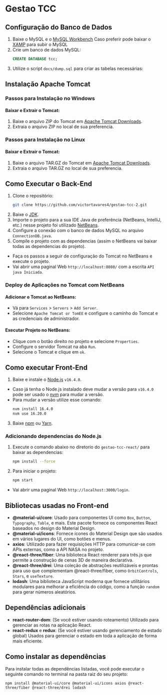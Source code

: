 # Gestao TCC

## Configuração do Banco de Dados
1. Baixe o MySQL e o [MySQL Workbench](https://dev.mysql.com/downloads/workbench/) Caso preferir pode baixar o [XAMP](https://www.apachefriends.org/pt_br/index.html) para subir o MySQL
2. Crie um banco de dados MySQL:
    ```sql
    CREATE DATABASE tcc;
3. Utilize o script `docs/dump.sql` para criar as tabelas necessárias:

## Instalação Apache Tomcat

### Passos para Instalação no Windows

#### Baixar e Extrair o Tomcat:

1. Baixe o arquivo ZIP do Tomcat em [Apache Tomcat Downloads](https://tomcat.apache.org/download-90.cgi).
2. Extraia o arquivo ZIP no local de sua preferencia.

### Passos para Instalação no Linux

#### Baixar e Extrair o Tomcat:

1. Baixe o arquivo TAR.GZ do Tomcat em [Apache Tomcat Downloads](https://tomcat.apache.org/download-90.cgi).
2. Extraia o arquivo TAR.GZ no local de sua preferencia.

## Como Executar o Back-End
1. Clone o repositório:
   ```bash
   git clone https://github.com/victortavares4/gestao-tcc-2.git
2. Baixe o [JDK](https://www.oracle.com/br/java/technologies/downloads/#java17).
2. Importe o projeto para a sua IDE Java de preferência (NetBeans, IntelliJ, etc.) nesse projeto foi utilizado [NetBeans](https://netbeans.apache.org/front/main/index.html).
3. Configure a conexão com o banco de dados MySQL no arquivo `ConnectionDB.java`.
4. Compile o projeto com as dependencias (assim o NetBeans vai baixar todas as dependencias do projeto).
- Faça os passos a seguir de configuração do Tomcat no NetBeans e execute o projeto.
- Vai abrir uma paginal Web `http://localhost:8080/` com a escrita `API java Iniciada`.

### Deploy de Aplicações no Tomcat com NetBeans

#### Adicionar o Tomcat ao NetBeans:

- Vá para `Services` > `Servers` > `Add Server`.
- Selecione `Apache Tomcat or TomEE` e configure o caminho do Tomcat e as credenciais de administrador.

#### Executar Projeto no NetBeans:

- Clique com o botão direito no projeto e selecione `Properties`.
- Configure o servidor Tomcat na aba `Run`.
- Selecione o Tomcat e clique em `ok`.

## Como executar Front-End

1. Baixe e instale o [Node.js](https://nodejs.org/en/) `v16.4.0`.
- Caso já tenha o Node.js instalado deve mudar a versão para `v16.4.0` pode ser usado o [nvm](https://github.com/coreybutler/nvm-windows/releases) para mudar a versão.
- Para mudar a versão utilize esse comando:
   ```bash
   nvm install 16.4.0
   nvm use 16.20.0
3. Baixe [npm](https://www.npmjs.com/) ou [Yarn](https://yarnpkg.com/).

### Adicionando dependencias do Node.js

1. Execute o comando abaixo no diretorio do `gestao-tcc-react/` para baixar as dependencias:
   ```bash
   npm install --force
2. Para iniciar o projeto:
   ```bash
   npm start
- Vai abrir uma paginal Web `http://localhost:3000/login`.

## Bibliotecas usadas no Front-end

- **@material-ui/core**: Usado para componentes UI como `Box`, `Button`, `Typography`, `Table`, e mais. Este pacote fornece os componentes React baseados no design do Material Design.
- **@material-ui/icons**: Fornece ícones do Material Design que são usados em vários lugares do UI, como botões e menus.
- **axios**: Utilizado para fazer requisições HTTP para comunicar-se com APIs externas, como a API NASA no projeto.
- **@react-three/fiber**: Uma biblioteca React renderer para três.js que permite a construção de cenas 3D de maneira declarativa.
- **@react-three/drei**: Uma coleção de abstrações reutilizáveis e prontas para uso que complementam @react-three/fiber, como `OrbitControls`, `Stars`, e `useTexture`.
- **lodash**: Uma biblioteca JavaScript moderna que fornece utilitários modulares para melhorar a eficiência do código, como a função `random` para gerar números aleatórios.

## Dependências adicionais

- **react-router-dom**: (Se você estiver usando roteamento) Utilizado para gerenciar as rotas na aplicação React.
- **react-redux** e **redux**: (Se você estiver usando gerenciamento de estado global) Usados para gerenciar o estado em toda a aplicação de forma mais eficiente.

## Como instalar as dependências

Para instalar todas as dependências listadas, você pode executar o seguinte comando no terminal na pasta raiz do seu projeto:

    npm install @material-ui/core @material-ui/icons axios @react-three/fiber @react-three/drei lodash

